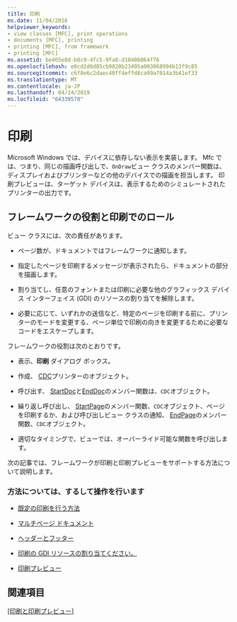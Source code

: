 ```yaml
---
title: 印刷
ms.date: 11/04/2016
helpviewer_keywords:
- view classes [MFC], print operations
- documents [MFC], printing
- printing [MFC], from framework
- printing [MFC]
ms.assetid: be465e8d-b0c9-4fc5-9fa8-d10486064f76
ms.openlocfilehash: e0cd2d6d85cb9820b23495a003068994b13f9c85
ms.sourcegitcommit: c6f8e6c2daec40ff4effd8ca99a7014a3b41ef33
ms.translationtype: MT
ms.contentlocale: ja-JP
ms.lasthandoff: 04/24/2019
ms.locfileid: "64339578"
---
```

# <a name="printing"></a>印刷

Microsoft Windows では、デバイスに依存しない表示を実装します。 Mfc では、つまり、同じの描画呼び出しで、`OnDraw`ビュー クラスのメンバー関数は、ディスプレイおよびプリンターなどの他のデバイスでの描画を担当します。 印刷プレビューは、ターゲット デバイスは、表示するためのシミュレートされたプリンターの出力です。

##  <a name="_core_your_role_in_printing_vs.._the_framework.92.s_role"></a> フレームワークの役割と印刷でのロール

ビュー クラスには、次の責任があります。

- ページ数が、ドキュメントではフレームワークに通知します。

- 指定したページを印刷するメッセージが表示されたら、ドキュメントの部分を描画します。

- 割り当てし、任意のフォントまたは印刷に必要な他のグラフィックス デバイス インターフェイス (GDI) のリソースの割り当てを解除します。

- 必要に応じて、いずれかの送信など、特定のページを印刷する前に、プリンターのモードを変更する、ページ単位で印刷の向きを変更するために必要なコードをエスケープします。

フレームワークの役割は次のとおりです。

- 表示、**印刷** ダイアログ ボックス。

- 作成、 [CDC](../mfc/reference/cdc-class.md)プリンターのオブジェクト。

- 呼び出す、 [StartDoc](../mfc/reference/cdc-class.md#startdoc)と[EndDoc](../mfc/reference/cdc-class.md#enddoc)のメンバー関数は、`CDC`オブジェクト。

- 繰り返し呼び出し、 [StartPage](../mfc/reference/cdc-class.md#startpage)のメンバー関数、`CDC`オブジェクト、ページを印刷するか、および呼び出しビュー クラスの通知、 [EndPage](../mfc/reference/cdc-class.md#endpage)のメンバー関数、`CDC`オブジェクト。

- 適切なタイミングで、ビューでは、オーバーライド可能な関数を呼び出します。

次の記事では、フレームワークが印刷と印刷プレビューをサポートする方法について説明します。

### <a name="what-do-you-want-to-know-more-about"></a>方法については、するして操作を行います

- [既定の印刷を行う方法](../mfc/how-default-printing-is-done.md)

- [マルチページ ドキュメント](../mfc/multipage-documents.md)

- [ヘッダーとフッター](../mfc/headers-and-footers.md)

- [印刷の GDI リソースの割り当てください。](../mfc/allocating-gdi-resources.md)

- [印刷プレビュー](../mfc/print-preview-architecture.md)

## <a name="see-also"></a>関連項目

[[印刷と印刷プレビュー]](../mfc/printing-and-print-preview.md)
